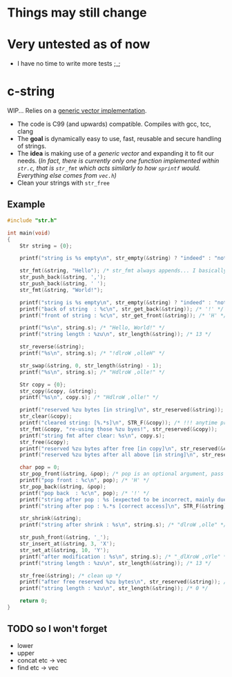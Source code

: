 # Things may still change
# Very untested as of now
- I have no time to write more tests ;\_;

# c-string
WIP... Relies on a [generic vector implementation](https://www.github.com/rphii/c-vector).

- The code is C99 (and upwards) compatible. Compiles with gcc, tcc, clang
- The **goal** is dynamically easy to use, fast, reusable and secure handling of strings.
- The **idea** is making use of a *generic vector* and expanding it to fit our needs. (*In fact,
  there is currently only one function implemented within `str.c`, that is `str_fmt` which acts
  similarly to how `sprintf` would. Everything else comes from `vec.h`)*
- Clean your strings with `str_free`

## Example
```c
#include "str.h"

int main(void)
{
    Str string = {0};

    printf("string is %s empty\n", str_empty(&string) ? "indeed" : "not");

    str_fmt(&string, "Hello"); /* str_fmt always appends... I basically only ever use this function :) */
    str_push_back(&string, ',');
    str_push_back(&string, ' ');
    str_fmt(&string, "World!");

    printf("string is %s empty\n", str_empty(&string) ? "indeed" : "not");
    printf("back of string  : %c\n", str_get_back(&string)); /* '!' */
    printf("front of string : %c\n", str_get_front(&string)); /* 'H' */

    printf("%s\n", string.s); /* "Hello, World!" */
    printf("string length : %zu\n", str_length(&string)); /* 13 */

    str_reverse(&string);
    printf("%s\n", string.s); /* "!dlroW ,olleH" */

    str_swap(&string, 0, str_length(&string) - 1);
    printf("%s\n", string.s); /* "HdlroW ,olle!" */

    Str copy = {0};
    str_copy(&copy, &string);
    printf("%s\n", copy.s); /* "HdlroW ,olle!" */

    printf("reserved %zu bytes [in string]\n", str_reserved(&string)); /* 32 bytes */
    str_clear(&copy);
    printf("cleared string: [%.*s]\n", STR_F(&copy)); /* !!! anytime printing anything, this is the correct way of doing so !!! (see 12 lines below; direct access to .s field may or may not be dangerous, especially if there are operations (such as pop) happening at the front of the string !!!) */
    str_fmt(&copy, "re-using those %zu byes!", str_reserved(&copy));
    printf("string fmt after clear: %s\n", copy.s);
    str_free(&copy);
    printf("reserved %zu bytes after free [in copy]\n", str_reserved(&copy)); /* 0 bytes */
    printf("reserved %zu bytes after all above [in string]\n", str_reserved(&string)); /* 32 bytes */

    char pop = 0;
    str_pop_front(&string, &pop); /* pop is an optional argument, pass 0 to ignore */
    printf("pop front : %c\n", pop); /* 'H' */
    str_pop_back(&string, &pop);
    printf("pop back  : %c\n", pop); /* '!' */
    printf("string after pop : %s [expected to be incorrect, mainly due to directly accessing the struct] \n", string.s); /* "HdlroW ,olle!" */
    printf("string after pop : %.*s [correct access]\n", STR_F(&string)); /* "dlroW ,olle" */

    str_shrink(&string);
    printf("string after shrink : %s\n", string.s); /* "dlroW ,olle" */

    str_push_front(&string, '_');
    str_insert_at(&string, 3, 'X');
    str_set_at(&string, 10, 'Y');
    printf("after modification : %s\n", string.s); /* "_dlXroW ,oYle" */
    printf("string length : %zu\n", str_length(&string)); /* 13 */

    str_free(&string); /* clean up */
    printf("after free reserved %zu bytes\n", str_reserved(&string)); /* 0 bytes */
    printf("string length : %zu\n", str_length(&string)); /* 0 */

    return 0;
}
```

## TODO so I won't forget
- lower
- upper
- concat etc -> vec
- find etc -> vec

